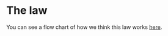 # The law

You can see a flow chart of how we think this law works [here](https://www.lucidchart.com/documents/edit/deb383e8-c2f9-4bb2-9306-11c0fc4ca3d1).